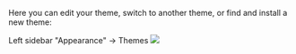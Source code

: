 
Here you can edit your theme, switch to another theme, or find and install a new theme:

Left sidebar "Appearance" -> Themes
![](https://i.imgur.com/X6MS0zc.png)
